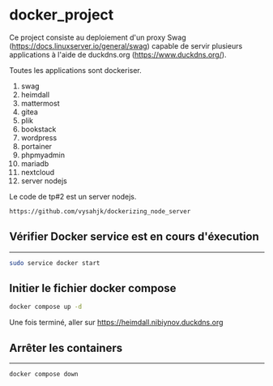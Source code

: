 # docker_project

Ce project consiste au deploiement d'un proxy Swag (<https://docs.linuxserver.io/general/swag>) capable de servir plusieurs applications à l'aide de duckdns.org (<https://www.duckdns.org/>).

Toutes les applications sont dockeriser.

1. swag
2. heimdall
3. mattermost
4. gitea
5. plik
6. bookstack
7. wordpress
8. portainer
9. phpmyadmin
10. mariadb
11. nextcloud
12. server nodejs

Le code de tp#2 est un server nodejs.

```bash
https://github.com/vysahjk/dockerizing_node_server
```

## Vérifier Docker service est en cours d'éxecution

---

```bash
sudo service docker start
```

## Initier le fichier docker compose

```bash
docker compose up -d

```

Une fois terminé, aller sur <https://heimdall.nibiynov.duckdns.org>

## Arrêter les containers

---

```bash
docker compose down
```
